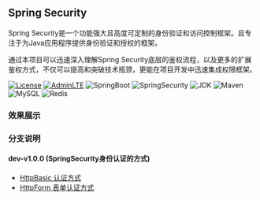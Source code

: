 ## Spring Security
Spring Security是一个功能强大且高度可定制的身份验证和访问控制框架。且专注于为Java应用程序提供身份验证和授权的框架。

通过本项目可以迅速深入理解Spring Security底层的鉴权流程，以及更多的扩展鉴权方式，不仅可以提高和突破技术瓶颈，更能在项目开发中迅速集成权限框架。

[![License](https://img.shields.io/badge/License-Apache%202.0-blue.svg)](https://opensource.org/licenses/Apache-2.0)
[![AdminLTE](https://img.shields.io/badge/AdminLTE-3.0.0-gold.svg)](https://github.com/ColorlibHQ/AdminLTE)
![SpringBoot](https://img.shields.io/badge/SpringBoot-2.4.4-mediumseagreen.svg)
![SpringSecurity](https://img.shields.io/badge/SpringSecurity-5.2.0.RELEASE-yellowgreen.svg)
![JDK](https://img.shields.io/badge/JDK-1.8-green.svg)
![Maven](https://img.shields.io/badge/Maven-3.6.0-darkred.svg)
![MySQL](https://img.shields.io/badge/MySQL-5.7.8-blueviolet.svg)
![Redis](https://img.shields.io/badge/Redis-3.2-yellow.svg)

### 效果展示


### 分支说明
#### dev-v1.0.0 (SpringSecurity身份认证的方式)
- [HttpBasic 认证方式](https://zhouwenfang.com/archives/security1)
- [HttpForm 表单认证方式](https://zhouwenfang.com/archives/security1)
